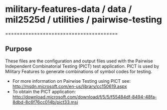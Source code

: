 # military-features-data / data / mil2525d / utilities / pairwise-testing
=======================================

## Purpose

These files are the configuration and output files used with the Pairwise Independent Combinatorial Testing (PICT) test application.  PICT is used by Military Features to generate combinations of symbol codes for testing.

* For more information on Pairwise Testing using PICT see: http://msdn.microsoft.com/en-us/library/cc150619.aspx
* To obtain the PICT application: http://download.microsoft.com/download/f/5/5/f55484df-8494-48fa-8dbd-8c6f76cc014b/pict33.msi
